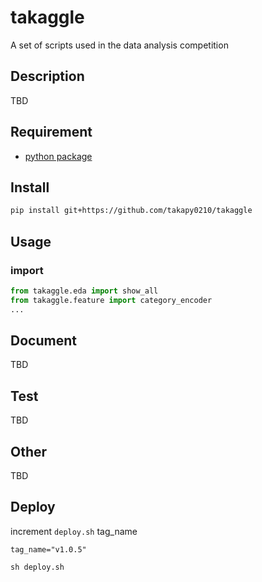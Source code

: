 # takaggle
A set of scripts used in the data analysis competition

## Description
TBD

## Requirement
- [python package](https://github.com/takapy0210/takaggle/blob/master/requirements.txt)

## Install
```sh
pip install git+https://github.com/takapy0210/takaggle
```

## Usage


### import

```python
from takaggle.eda import show_all
from takaggle.feature import category_encoder
...
```


## Document
TBD

## Test
TBD

## Other
TBD

## Deploy
increment `deploy.sh` tag_name
```
tag_name="v1.0.5"
```

```
sh deploy.sh
```
